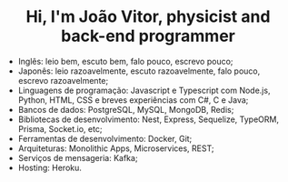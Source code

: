 <h1 align="center">Hi, I'm João Vitor, physicist and back-end programmer</h1>

- Inglês: leio bem, escuto bem, falo pouco, escrevo pouco;
- Japonês: leio razoavelmente, escuto razoavelmente, falo pouco, escrevo razoavelmente;
- Linguagens de programação: Javascript e Typescript com Node.js, Python, HTML, CSS e breves experiências com C#, C e Java;
- Bancos de dados: PostgreSQL, MySQL, MongoDB, Redis;
- Bibliotecas de desenvolvimento: Nest, Express, Sequelize, TypeORM, Prisma, Socket.io, etc;
- Ferramentas de desenvolvimento: Docker, Git;
- Arquiteturas: Monolithic Apps, Microservices, REST;
- Serviços de mensageria: Kafka;
- Hosting: Heroku.

